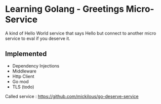 # Learning Golang - Greetings Micro-Service
A kind of Hello World service that says Hello but connect to another micro service to eval if you deserve it.

## Implemented
- Dependency Injections
- Middleware
- Http Client
- Go mod
- TLS (todo)
 
Called service : 
https://github.com/mickilous/go-deserve-service